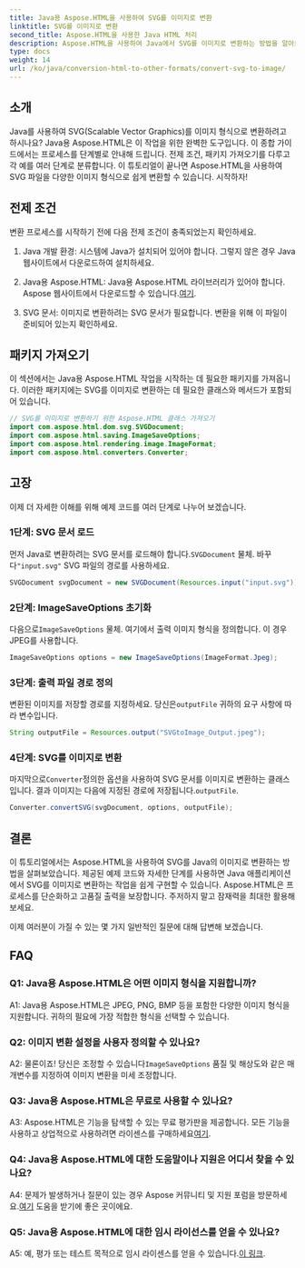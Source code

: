 ```yaml
---
title: Java용 Aspose.HTML을 사용하여 SVG를 이미지로 변환
linktitle: SVG를 이미지로 변환
second_title: Aspose.HTML을 사용한 Java HTML 처리
description: Aspose.HTML을 사용하여 Java에서 SVG를 이미지로 변환하는 방법을 알아보세요. 고품질 출력을 위한 종합 가이드입니다.
type: docs
weight: 14
url: /ko/java/conversion-html-to-other-formats/convert-svg-to-image/
---
```

## 소개

Java를 사용하여 SVG(Scalable Vector Graphics)를 이미지 형식으로 변환하려고 하시나요? Java용 Aspose.HTML은 이 작업을 위한 완벽한 도구입니다. 이 종합 가이드에서는 프로세스를 단계별로 안내해 드립니다. 전제 조건, 패키지 가져오기를 다루고 각 예를 여러 단계로 분류합니다. 이 튜토리얼이 끝나면 Aspose.HTML을 사용하여 SVG 파일을 다양한 이미지 형식으로 쉽게 변환할 수 있습니다. 시작하자!

## 전제 조건

변환 프로세스를 시작하기 전에 다음 전제 조건이 충족되었는지 확인하세요.

1. Java 개발 환경: 시스템에 Java가 설치되어 있어야 합니다. 그렇지 않은 경우 Java 웹사이트에서 다운로드하여 설치하세요.

2.  Java용 Aspose.HTML: Java용 Aspose.HTML 라이브러리가 있어야 합니다. Aspose 웹사이트에서 다운로드할 수 있습니다.[여기](https://releases.aspose.com/html/java/).

3. SVG 문서: 이미지로 변환하려는 SVG 문서가 필요합니다. 변환을 위해 이 파일이 준비되어 있는지 확인하세요.

## 패키지 가져오기

이 섹션에서는 Java용 Aspose.HTML 작업을 시작하는 데 필요한 패키지를 가져옵니다. 이러한 패키지에는 SVG를 이미지로 변환하는 데 필요한 클래스와 메서드가 포함되어 있습니다.

```java
// SVG를 이미지로 변환하기 위한 Aspose.HTML 클래스 가져오기
import com.aspose.html.dom.svg.SVGDocument;
import com.aspose.html.saving.ImageSaveOptions;
import com.aspose.html.rendering.image.ImageFormat;
import com.aspose.html.converters.Converter;
```

## 고장 

이제 더 자세한 이해를 위해 예제 코드를 여러 단계로 나누어 보겠습니다.

### 1단계: SVG 문서 로드

 먼저 Java로 변환하려는 SVG 문서를 로드해야 합니다.`SVGDocument` 물체. 바꾸다`"input.svg"` SVG 파일의 경로를 사용하세요.

```java
SVGDocument svgDocument = new SVGDocument(Resources.input("input.svg"));
```

### 2단계: ImageSaveOptions 초기화

 다음으로`ImageSaveOptions` 물체. 여기에서 출력 이미지 형식을 정의합니다. 이 경우 JPEG를 사용합니다.

```java
ImageSaveOptions options = new ImageSaveOptions(ImageFormat.Jpeg);
```

### 3단계: 출력 파일 경로 정의

 변환된 이미지를 저장할 경로를 지정하세요. 당신은`outputFile` 귀하의 요구 사항에 따라 변수입니다.

```java
String outputFile = Resources.output("SVGtoImage_Output.jpeg");
```

### 4단계: SVG를 이미지로 변환

 마지막으로`Converter`정의한 옵션을 사용하여 SVG 문서를 이미지로 변환하는 클래스입니다. 결과 이미지는 다음에 지정된 경로에 저장됩니다.`outputFile`.

```java
Converter.convertSVG(svgDocument, options, outputFile);
```

## 결론

이 튜토리얼에서는 Aspose.HTML을 사용하여 SVG를 Java의 이미지로 변환하는 방법을 살펴보았습니다. 제공된 예제 코드와 자세한 단계를 사용하면 Java 애플리케이션에서 SVG를 이미지로 변환하는 작업을 쉽게 구현할 수 있습니다. Aspose.HTML은 프로세스를 단순화하고 고품질 출력을 보장합니다. 주저하지 말고 잠재력을 최대한 활용해 보세요.

이제 여러분이 가질 수 있는 몇 가지 일반적인 질문에 대해 답변해 보겠습니다.

## FAQ

### Q1: Java용 Aspose.HTML은 어떤 이미지 형식을 지원합니까?

A1: Java용 Aspose.HTML은 JPEG, PNG, BMP 등을 포함한 다양한 이미지 형식을 지원합니다. 귀하의 필요에 가장 적합한 형식을 선택할 수 있습니다.

### Q2: 이미지 변환 설정을 사용자 정의할 수 있나요?

 A2: 물론이죠! 당신은 조정할 수 있습니다`ImageSaveOptions` 품질 및 해상도와 같은 매개변수를 지정하여 이미지 변환을 미세 조정합니다.

### Q3: Java용 Aspose.HTML은 무료로 사용할 수 있나요?

A3: Aspose.HTML은 기능을 탐색할 수 있는 무료 평가판을 제공합니다. 모든 기능을 사용하고 상업적으로 사용하려면 라이센스를 구매하세요[여기](https://purchase.aspose.com/buy).

### Q4: Java용 Aspose.HTML에 대한 도움말이나 지원은 어디서 찾을 수 있나요?

 A4: 문제가 발생하거나 질문이 있는 경우 Aspose 커뮤니티 및 지원 포럼을 방문하세요.[여기](https://forum.aspose.com/) 도움을 받기에 좋은 곳이에요.

### Q5: Java용 Aspose.HTML에 대한 임시 라이선스를 얻을 수 있나요?

 A5: 예, 평가 또는 테스트 목적으로 임시 라이센스를 얻을 수 있습니다.[이 링크](https://purchase.aspose.com/temporary-license/).